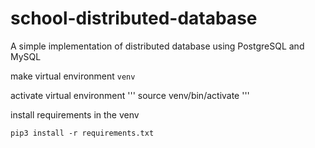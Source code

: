 # school-distributed-database

A simple implementation of distributed database using PostgreSQL and MySQL

make virtual environment `venv`

activate virtual environment
'''
source venv/bin/activate
'''

install requirements in the venv
```
pip3 install -r requirements.txt
```